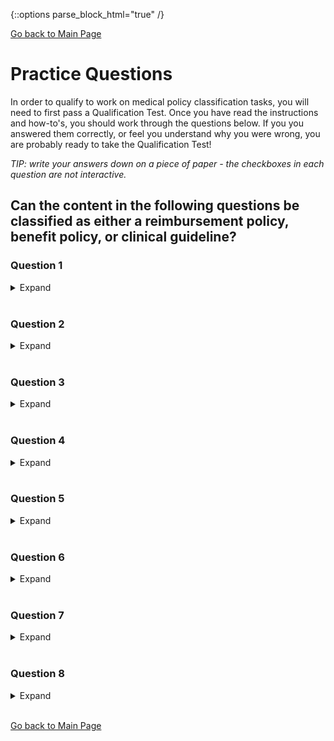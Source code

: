 {::options parse_block_html="true" /}
<br/>

[Go back to Main Page](./index.md)

# Practice Questions
In order to qualify to work on medical policy classification tasks, you will need to first pass a Qualification Test. Once you have read the instructions and how-to's, you should work through the questions below. If you you answered them correctly, or feel you understand why you were wrong, you are probably ready to take the Qualification Test!

_TIP: write your answers down on a piece of paper - the checkboxes in each question are not interactive._

## Can the content in the following questions be classified as either a reimbursement policy, benefit policy, or clinical guideline?

### Question 1

<details>
  <summary>
    Expand
  </summary>
<br/>
  
- [ ] Definitely
- [ ] Probably
- [ ] Not Sure
- [ ] Probably Not
- [ ] No
 
 [Tutorial - Question 1 - Right Click and choose "Open in New Window"](./index.md)
  
  <details>
      <summary>
        Click For Answer
  </summary>
  <br/>
  
  - [x] Definitely
  
  Explanation: This is a new benefit announcement with a procedure code and effective date, and healh plan information (TMHP). 
  
* WHY - Official communication of policy change
* WHO - Any provider billing the procedure code after the start date
* WHAT - **IF** 69205, for CSHCN members all ages, rendered in inpatient or outpatient setting **THEN** Payable

   </details>
 </details> 
<br/>


### Question 2

<details>
  <summary>
  Expand
  </summary>
  <br/>
  
- [ ] Definitely
- [ ] Probably
- [ ] Not Sure
- [ ] Probably Not
- [ ] No
 
 [Tutorial - Question 2 - Right Click and choose "Open in New Window"](./index.md)
  <details>
     <summary>
     Click For Answer
     </summary>
  <br/>
  
  - [x] No
  
Explanation: This is a document labeled "Exhibit". It is generally the case that a document labeled this way is not a policy. If you read fruther you will find that this is an evaluation questionnaire that a managed care provider must fill out in order to maintain status as a managed care organization for Florida residents. Therefore this document does not qualify as any of the types of policy in question.

</details>
</details>
<br/>

 ### Question 3

 <details>
  <summary>Expand</summary>
   <br/>
  
- [ ] Definitely
- [ ] Probably
- [ ] Not Sure
- [ ] Probably Not
- [ ] No
 
 
 [Tutorial - Question 3 - Right Click and choose "Open in New Window"](./index.md)
 <details>
    <summary>
    Click For Answer
    </summary>
  <br/>
  
  - [x] No
  
Explanation: This is an announcement of delay of claim payment only.  It is just an FYI to providers that they might have to wait an extra 4 days to get paid. No policy here!

</details>
</details>
<br/>

### Question 4

<details>
  <summary>
  Expand
  </summary>
  <br/>
  
- [ ] Definitely
- [ ] Probably
- [ ] Not Sure
- [ ] Probably Not
- [ ] No
 
 [Tutorial - Question 4 - Right Click and choose "Open in New Window"](./index.md)
  <details>
      <summary>
      Click For Answer
      </summary>
  <br/>
  
  - [x] Definitely
  
Explanation: This is an announcement by Pennsylvania Department of Human Services regarding the prior authorization policy surrounding proton pump inhibitors. Sometimes official policy updates can be communicated in bulletins. If a provider is required to have a prior authorization and does not get one, they won't be paid. That puts this into the Reimbursement Policy category. Lets take a look at the breakdown:  

   a. WHY - Updated handbook pages including prior authorization requirements for medical neccessity evaluation for proton pump inhibitors
   b. WHO - The bulletin applies to all licensed pharmacies and prescribers enrolled in the Medical Assistance Program who provide services in the fee-for-service system
   c. WHAT - Prior authorizations are required when: Prescriptions for drugs not on the preferred drug list (a reference document that is linked to in the bulletin), or when the quantity limit is exceeded, if it is being prescribed to a child under 6 years if the total duration of the prescription is longer than 4 months or more in the previous 180 day period (6 months)...and more.

</details>
</details>
<br/>


### Question 5


 <details>
  <summary>
  Expand
  </summary>
   <br/>
  
- [ ] Definitely
- [ ] Probably
- [ ] Not Sure
- [ ] Probably Not
- [ ] No

 [Tutorial - Question 5 - Right Click and choose "Open in New Window"](./index.md)
  <details>
      <summary>
      Click For Answer
      </summary>
  <br/>
  
  - [x] No
  
 Explanation: This is a policy in that it has Why, Who and What - but it does not fall under the category of any of the policy types we are interested in (reimbursement, member benefit, or clinical guideline).

</details>
</details>
<br/>

### Question 6

 <details>
  <summary>
  Expand
  </summary>
   <br/>
  
- [ ] Definitely
- [ ] Probably
- [ ] Not Sure
- [ ] Probably Not
- [ ] No
 
 [Tutorial - Question 6 - Right Click and choose "Open in New Window"](./index.md)
  <details>
    <summary>
    Click For Answer
    </summary>
  <br/>
  
  - [x] Definitely
  
 Explanation: This is a Clinical Guideline policy. It will often look quite different from a Reimbursement or Member Benefits policy type. While they don't typically refer to specific HCPCS or CPT procedure codes that would be used on a medical claim, they do refer to specific services with a rating as to whether it is clinically appropriate for the condition(s) that the patient suffers. The rating scale is defined in the document. 
 
   a. WHY - These criteria are intended to guide radiologists, radiation oncologists and referring physicians in making decisions regarding radiologic imaging and treatment.
   
   b. WHO - Any service provider who is providing radiologic imaging and treatment
   
   c. WHAT - Under various conditions listed in the tables, there is a rating accompanying each procedure which corresponds to the level of appropriateness for choosing that procedure.

</details>
</details>
<br/>

### Question 7

 <details>
  <summary>
  Expand
  </summary>
   <br/>
  
- [ ] Definitely
- [ ] Probably
- [ ] Not Sure
- [ ] Probably Not
- [ ] No
 
 [Tutorial - Question 7 - Right Click and choose "Open in New Window"](./index.md)
  <details>
    <summary>
    Click For Answer
    </summary>
  <br/>
  
  - [x] Definitely
  
 Explanation: This looks like simple Fee Schedule reference data, which is usually not the policy itself (but supports a payment policy). In some cases the fee schedule can also contain medical policy, like in this case where it also includes the number of units allowed as well as the modifiers that are allowed. It also includes information that for children under 21, there is a percentage increase in payment (with some exceptions who don't recieve increase and others who receive additional increase, also listed). 

</details>
</details>
<br/>

### Question 8
 
 <details>
  <summary>
  Expand
  </summary>
   <br/>
  
- [ ] Definitely
- [ ] Probably
- [ ] Not Sure
- [ ] Probably Not
- [ ] No
 
 [Tutorial - Question 8 - Right Click and choose "Open in New Window"](./index.md)
  <details>
      <summary>
      Click For Answer
      </summary>
  <br/>
  
  - [x] No
  
Explanation: This is another fee schedule, but there is no additional policy listed - simply codes and fees. This is pure reference data and doesn't stand alone as policy without additional documentation.

</details>
</details>
<br/>

[Go back to Main Page](./index.md)
